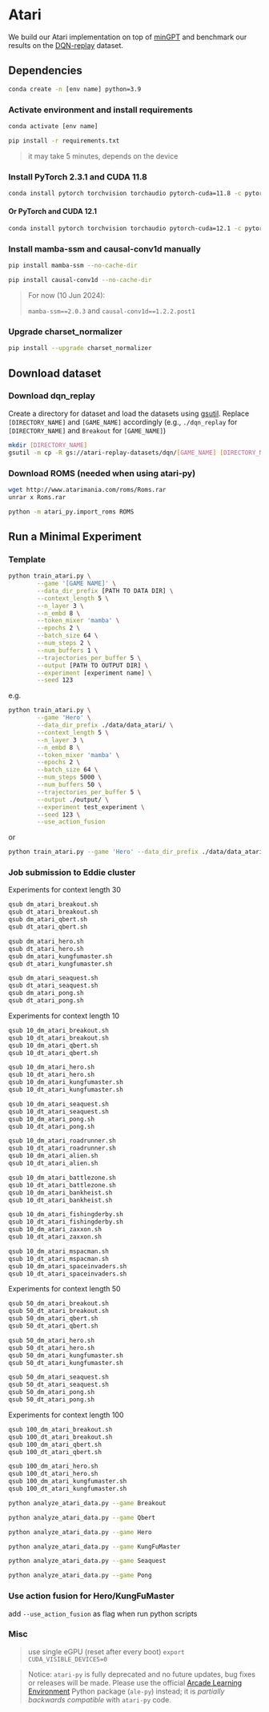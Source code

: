# Atari

We build our Atari implementation on top of [minGPT](https://github.com/karpathy/minGPT) and benchmark our results on the [DQN-replay](https://github.com/google-research/batch_rl) dataset.

## Dependencies

```bash
conda create -n [env name] python=3.9
```

### Activate environment and install requirements

```bash
conda activate [env name]
```

```bash
pip install -r requirements.txt
```

> it may take 5 minutes, depends on the device

### Install PyTorch 2.3.1 and CUDA 11.8

```bash
conda install pytorch torchvision torchaudio pytorch-cuda=11.8 -c pytorch -c nvidia
```

#### Or PyTorch and CUDA 12.1

```bash
conda install pytorch torchvision torchaudio pytorch-cuda=12.1 -c pytorch -c nvidia
```

### Install mamba-ssm and causal-conv1d manually

```bash
pip install mamba-ssm --no-cache-dir
```

```bash
pip install causal-conv1d --no-cache-dir
```

> For now (10 Jun 2024):
>
> `mamba-ssm==2.0.3` and `causal-conv1d==1.2.2.post1`

### Upgrade charset_normalizer

```bash
pip install --upgrade charset_normalizer
```

## Download dataset

### Download dqn_replay

Create a directory for dataset and load the datasets using [gsutil](https://cloud.google.com/storage/docs/gsutil_install#install). Replace `[DIRECTORY_NAME]` and `[GAME_NAME]` accordingly (e.g., `./dqn_replay` for `[DIRECTORY_NAME]` and `Breakout` for `[GAME_NAME]`)

```bash
mkdir [DIRECTORY_NAME]
gsutil -m cp -R gs://atari-replay-datasets/dqn/[GAME_NAME] [DIRECTORY_NAME]
```

### Download ROMS (needed when using atari-py)

```bash
wget http://www.atarimania.com/roms/Roms.rar
unrar x Roms.rar

python -m atari_py.import_roms ROMS
```

## Run a Minimal Experiment

### Template

```bash
python train_atari.py \
        --game '[GAME NAME]' \
        --data_dir_prefix [PATH TO DATA DIR] \
        --context_length 5 \
        --n_layer 3 \
        --n_embd 8 \
        --token_mixer 'mamba' \
        --epochs 2 \
        --batch_size 64 \
        --num_steps 2 \
        --num_buffers 1 \
        --trajectories_per_buffer 5 \
        --output [PATH TO OUTPUT DIR] \
        --experiment [experiment name] \
        --seed 123
```

e.g.

```bash
python train_atari.py \
        --game 'Hero' \
        --data_dir_prefix ./data/data_atari/ \
        --context_length 5 \
        --n_layer 3 \
        --n_embd 8 \
        --token_mixer 'mamba' \
        --epochs 2 \
        --batch_size 64 \
        --num_steps 5000 \
        --num_buffers 50 \
        --trajectories_per_buffer 5 \
        --output ./output/ \
        --experiment test_experiment \
        --seed 123 \
        --use_action_fusion
```

or

```bash
python train_atari.py --game 'Hero' --data_dir_prefix ./data/data_atari/ --context_length 10 --token_mixer 'mamba' --output ./output/ --experiment test_experiment --seed 123 --num_steps 5000 --trajectories_per_buffer 10 --use_action_fusion > ./output/test_experiment.log 2>&1
```

### Job submission to Eddie cluster

Experiments for context length 30

```bash
qsub dm_atari_breakout.sh
qsub dt_atari_breakout.sh
qsub dm_atari_qbert.sh
qsub dt_atari_qbert.sh

qsub dm_atari_hero.sh
qsub dt_atari_hero.sh
qsub dm_atari_kungfumaster.sh
qsub dt_atari_kungfumaster.sh

qsub dm_atari_seaquest.sh
qsub dt_atari_seaquest.sh
qsub dm_atari_pong.sh
qsub dt_atari_pong.sh
```

Experiments for context length 10

```bash
qsub 10_dm_atari_breakout.sh
qsub 10_dt_atari_breakout.sh
qsub 10_dm_atari_qbert.sh
qsub 10_dt_atari_qbert.sh

qsub 10_dm_atari_hero.sh
qsub 10_dt_atari_hero.sh
qsub 10_dm_atari_kungfumaster.sh
qsub 10_dt_atari_kungfumaster.sh

qsub 10_dm_atari_seaquest.sh
qsub 10_dt_atari_seaquest.sh
qsub 10_dm_atari_pong.sh
qsub 10_dt_atari_pong.sh

qsub 10_dm_atari_roadrunner.sh
qsub 10_dt_atari_roadrunner.sh
qsub 10_dm_atari_alien.sh
qsub 10_dt_atari_alien.sh

qsub 10_dm_atari_battlezone.sh
qsub 10_dt_atari_battlezone.sh
qsub 10_dm_atari_bankheist.sh
qsub 10_dt_atari_bankheist.sh

qsub 10_dm_atari_fishingderby.sh
qsub 10_dt_atari_fishingderby.sh
qsub 10_dm_atari_zaxxon.sh
qsub 10_dt_atari_zaxxon.sh

qsub 10_dm_atari_mspacman.sh
qsub 10_dt_atari_mspacman.sh
qsub 10_dm_atari_spaceinvaders.sh
qsub 10_dt_atari_spaceinvaders.sh
```

Experiments for context length 50

```bash
qsub 50_dm_atari_breakout.sh
qsub 50_dt_atari_breakout.sh
qsub 50_dm_atari_qbert.sh
qsub 50_dt_atari_qbert.sh

qsub 50_dm_atari_hero.sh
qsub 50_dt_atari_hero.sh
qsub 50_dm_atari_kungfumaster.sh
qsub 50_dt_atari_kungfumaster.sh

qsub 50_dm_atari_seaquest.sh
qsub 50_dt_atari_seaquest.sh
qsub 50_dm_atari_pong.sh
qsub 50_dt_atari_pong.sh
```

Experiments for context length 100

```bash
qsub 100_dm_atari_breakout.sh
qsub 100_dt_atari_breakout.sh
qsub 100_dm_atari_qbert.sh
qsub 100_dt_atari_qbert.sh

qsub 100_dm_atari_hero.sh
qsub 100_dt_atari_hero.sh
qsub 100_dm_atari_kungfumaster.sh
qsub 100_dt_atari_kungfumaster.sh
```

```bash
python analyze_atari_data.py --game Breakout 

python analyze_atari_data.py --game Qbert 

python analyze_atari_data.py --game Hero 

python analyze_atari_data.py --game KungFuMaster 

python analyze_atari_data.py --game Seaquest 

python analyze_atari_data.py --game Pong 
```

### Use action fusion for Hero/KungFuMaster

add `--use_action_fusion` as flag when run python scripts

### Misc

> use single eGPU (reset after every boot)
> `export CUDA_VISIBLE_DEVICES=0`

> Notice: `atari-py` is fully deprecated and no future updates, bug fixes or releases will be made. Please use the official [Arcade Learning Environment](https://github.com/mgbellemare/Arcade-Learning-Environment) Python package (`ale-py`) instead; it is *partially backwards compatible* with `atari-py` code.
